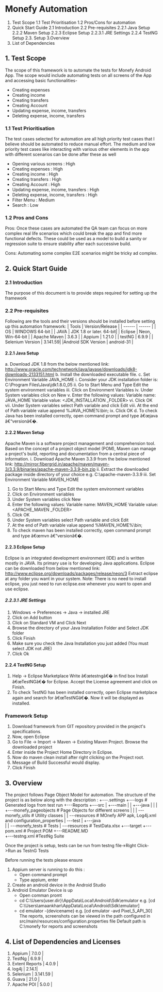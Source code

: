 # Monefy Automation
1. Test Scope
1.1 Test Prioritisation
1.2 Pros/Cons for automation
2. Quick Start Guide
2.1  Introduction
2.2  Pre-requisites
2.2.1 Java Setup
2.2.2 Maven Setup
2.2.3 Eclipse Setup
2.2.3.1 JRE Settings
2.2.4 TestNG Setup
2.3. Setup
3.Overview
4. List of Dependencies

## 1. Test Scope
The scope of this framework is to automate the tests for Monefy Android App. The scope would include automating tests on all screens of the App and accessing basic functionalities-
- Creating expenses
- Creating income
- Creating transfers
- Creating Account
- Updating expense, income, transfers
- Deleting expense, income, transfers

### 1.1 Test Prioritisation 
The test cases selected for automation are all high priority test cases that I believe should be automated to reduce manual effort. The medium and low priority test cases like interacting with various other elements in the app with different scenarios can be done after these as well
- Opening various screens : High
- Creating expenses : High
- Creating income : High
- Creating transfers : High
- Creating Account : High
- Updating expense, income, transfers : High
- Deleting expense, income, transfers : High
- Filter Menu : Medium
- Search : Low

### 1.2 Pros and Cons
Pros:
Once these cases are automated the QA team can focus on more complex real life scenarios which could break the app and find more functional defects. These could be used as a model to build a sanity or regression suite to ensure stability after each successive build.

Cons:
Automating some complex E2E scenarios might be tricky ad complex.

## 2. Quick Start Guide
### 2.1 Introduction
The purpose of this document is to provide steps required for setting up the framework

### 2.2 Pre-requisites
Following are the tools and their versions should be installed before setting up this automation framework:
| Tools | Version/Release |
| ------ | ------ |
| OS | WINDOWS 64-bit |
| JAVA | JDK 1.8 or later. 64-bit|
| Eclipse | Neon, Win-64-bit |
| Apache Maven | 3.6.3 |
| Appium | 1.21.0 |
| testNG | 6.9.9 |
| Selenium Version | 3.141.59|
|Android SDK Version | android-31 |

#### 2.2.1 Java Setup
a. Download JDK 1.8 from the below mentioned link: http://www.oracle.com/technetwork/java/javase/downloads/jdk8-downloads-2133151.html
b. Install the downloaded executable file.
c. Set Environment Variable JAVA_HOME
i. Consider your JDK installation folder is: C:\Program Files\Java\jdk1.8.0_05
ii. Go to Start Menu and Type Edit the system environment variables
iii. Click on Environment Variables
iv. Under System variables click on New
v. Enter the following values:
Variable name: JAVA_HOME
Variable value: <JDK_INSTALLATION _FOLDER>
vi. Click OK
vii. Under System variables select Path variable and click Edit
viii. At the end of Path variable value append %JAVA_HOME%\bin;
ix. Click OK
d. To check Java has been installed correctly, open command prompt and type â€œjava â€“versionâ€�.
#### 2.2.2 Maven Setup
Apache Maven is a software project management and comprehension tool. Based on the concept of a project object model (POM), Maven can manage a project's build, reporting and documentation from a central piece of information.
i. Download Apache Maven 3.3.9 from the below mentioned link: http://mirror.fibergrid.in/apache/maven/maven-3/3.3.9/binaries/apache-maven-3.3.9-bin.zip
ii. Extract the downloaded package inside directory of your choice e.g. C:\apache-maven-3.3.9
iii. Set Environment Variable MAVEN_HOME
1. Go to Start Menu and Type Edit the system environment variables
2. Click on Environment variables
3. Under System variables click New
4. Enter the following values:
Variable name: MAVEN_HOME
Variable value: <APACHE_MAVEN _FOLDER>
5. Click OK
6. Under System variables select Path variable and click Edit
7. At the end of Path variable value append %MAVEN_HOME%\bin;
8. To check maven has been installed correctly, open command prompt and type â€œmvn â€“versionâ€�.

#### 2.2.3 Eclipse Setup
Eclipse is an integrated development environment (IDE) and is written mostly in JAVA. Its primary use is for developing Java applications. Eclipse can be downloaded from below mentioned link:
 http://www.eclipse.org/downloads/packages/release/neon/3
Extract eclipse at any folder you want in your system.
Note: There is no need to install eclipse, you just need to run eclipse.exe whenever you want to open and use eclipse.

##### 2.2.3.1 JRE Settings
1. Windows -> Preferences -> Java -> installed JRE
2. Click on Add button
3. Click on Standard VM and Click Next
4. Browse the directory of your Java Installation Folder and Select JDK folder
5. Click Finish
6. Make sure you check the Java Installation you just added (You must select JDK not JRE)
7. Click Ok

#### 2.2.4 TestNG Setup
1. Help -> Eclipse Marketplace
Write â€œtestngâ€� in find box
Install â€œTestNGâ€� for Eclipse.
Accept the License agreement and click on Finish.
2. To check TestNG has been installed correctly, open Eclipse marketplace again and search for â€œTestNGâ€�. Now it will be displayed as installed.


### Framework Setup
1. Download framework from GIT repository provided in the project's specifications.
2. Now, open Eclipse
3. Go to File -> Import -> Maven -> Existing Maven Project. Browse the downloaded project
4. Enter inside the Project Home Directory in Eclipse.
5. Now do maven clean install after right clicking on the Project root.
6. Message of Build Successful would display.
10. Click Finish

## 3. Overview
The project follows Page Object Model for automation. The structure of the project is as below along with the description :
+---.settings
+---logs							# Generated logs from test run
+---Reports
+---src
|   +---main
|   |   +---java
|   |   |   +---monefy_pageobjects	# Page Objects for different screens
|   |   |   \---monefy_utils		# Utility classes
|   |   \---resources				# MOnefy APP apk, Log4j.xml and configuration_properties
|   \---test
|       +---java					
|       |   \---monefy_tests		# Tests
|       \---resources				# TestData.xlsx
+---target
+---pom.xml							# Project POM
+---README.MD						
+---testng.xml						#TestNg Suite

Once the project is setup, tests can be run from testng file->Right Click->Run as TestnG Tests

Before running the tests please ensure
1. Appium server is running to do this :
	- Open command prompt
	- Type appium, enter
2. Create an android device in the Android Studio 
2. Android Emulator Device is up
	- Open comman promt
	- cd C:\Users\{user.dir}\AppData\Local\Android\Sdk\emulator e.g. [cd C:\Users\amaankhan\AppData\Local\Android\Sdk\emulator]
	- cd emulator -{devicename} e.g. [cd emulator -avd Pixel_5_API_30]
The reports, screenshots can be viewed in the path configured in src/main/resources/configuration.properties file
Default path is C:\monefy for reports and screenshots



## 4. List of Dependencies and Licenses
1. Appium 			| 7.0.0 | 
2. TestNg 			| 6.9.9 |
3. Extent Reports 	| 4.0.9 |
4. log4j 			| 2.14.1|
5. Selenium 		| 3.141.59 |
6. Guava 			| 21.0 |
7. Apache POI 		| 5.0.0 |